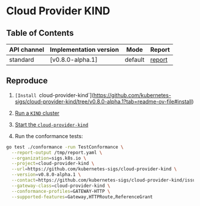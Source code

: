 # Cloud Provider KIND

## Table of Contents

|API channel|Implementation version|Mode|Report|
|-----------|----------------------|----|------|
|standard|[v0.8.0-alpha.1]|default|[report](./standard-v0.8.0-alpha.1-default-report.yaml)|

## Reproduce

1. `[Install `cloud-provider-kind`](https://github.com/kubernetes-sigs/cloud-provider-kind/tree/v0.8.0-alpha.1?tab=readme-ov-file#install)

2. [Run a `KIND` cluster](https://kind.sigs.k8s.io/docs/user/quick-start/)

3. [Start the `cloud-provider-kind`](https://github.com/kubernetes-sigs/cloud-provider-kind/tree/v0.8.0-alpha.1?tab=readme-ov-file#gateway-api-support-alpha)

4. Run the conformance tests:

```sh
go test ./conformance -run TestConformance \
  --report-output /tmp/report.yaml \
  --organization=sigs.k8s.io \
  --project=cloud-provider-kind \
  --url=https://github.com/kubernetes-sigs/cloud-provider-kind \
  --version=v0.8.0-alpha.1 \
  --contact=https://github.com/kubernetes-sigs/cloud-provider-kind/issues/new \
  --gateway-class=cloud-provider-kind \
  --conformance-profiles=GATEWAY-HTTP \
  --supported-features=Gateway,HTTPRoute,ReferenceGrant
```